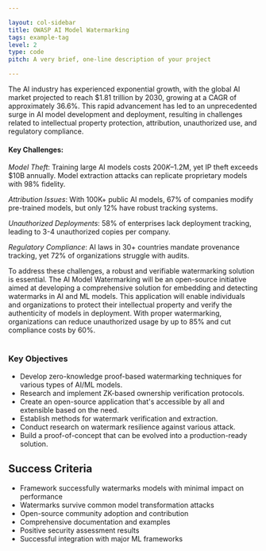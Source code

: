 ```yaml
---

layout: col-sidebar
title: OWASP AI Model Watermarking
tags: example-tag
level: 2
type: code
pitch: A very brief, one-line description of your project

---
```


The AI industry has experienced exponential growth, with the global AI market projected to reach $1.81 trillion by 2030, growing at a CAGR of approximately 36.6%. This rapid advancement has led to an unprecedented surge in AI model development and deployment, resulting in challenges related to intellectual property protection, attribution, unauthorized use, and regulatory compliance.

#### Key Challenges:

*Model Theft*: Training large AI models costs $200K–$1.2M, yet IP theft exceeds $10B annually. Model extraction attacks can replicate proprietary models with 98% fidelity.


*Attribution Issues*: With 100K+ public AI models, 67% of companies modify pre-trained models, but only 12% have robust tracking systems.

*Unauthorized Deployments*: 58% of enterprises lack deployment tracking, leading to 3-4 unauthorized copies per company.

*Regulatory Compliance*: AI laws in 30+ countries mandate provenance tracking, yet 72% of organizations struggle with audits.

To address these challenges, a robust and verifiable watermarking solution is essential. The AI Model Watermarking will be an open-source initiative aimed at developing a comprehensive solution for embedding and detecting watermarks in AI and ML models. This application will enable individuals and organizations to protect their intellectual property and verify the authenticity of models in deployment. With proper watermarking, organizations can reduce unauthorized usage by up to 85% and cut compliance costs by 60%.

# 
## 
### Key Objectives

* Develop zero-knowledge proof-based watermarking techniques for various types of AI/ML models.
* Research and implement ZK-based ownership verification protocols.
* Create an open-source application that's accessible by all and extensible based on the need. 
* Establish methods for watermark verification and extraction.
* Conduct research on watermark resilience against various attack.
* Build a proof-of-concept  that can be evolved into a production-ready solution.


## Success Criteria

* Framework successfully watermarks models with minimal impact on performance
* Watermarks survive common model transformation attacks
* Open-source community adoption and contribution
* Comprehensive documentation and examples
* Positive security assessment results
* Successful integration with major ML frameworks
